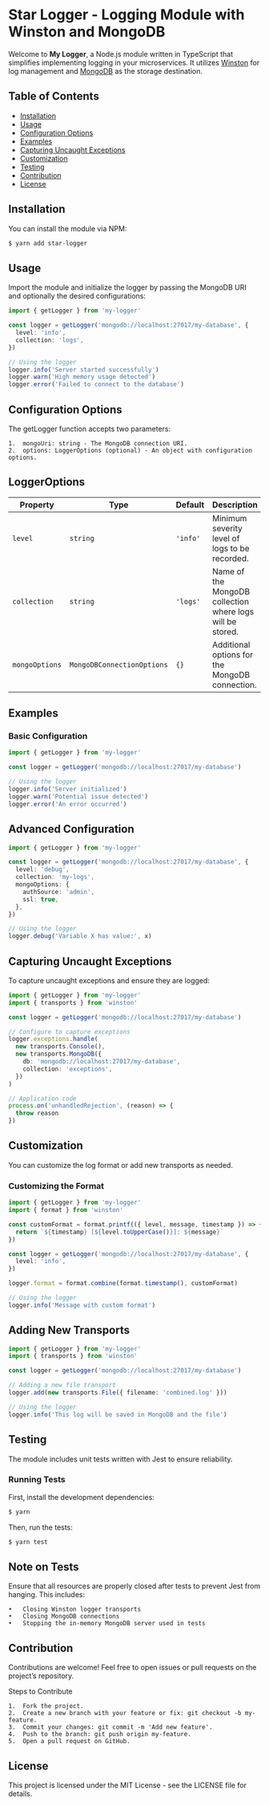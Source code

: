 # Star Logger - Logging Module with Winston and MongoDB

Welcome to **My Logger**, a Node.js module written in TypeScript that simplifies implementing logging in your microservices. It utilizes [Winston](https://github.com/winstonjs/winston) for log management and [MongoDB](https://www.mongodb.com/) as the storage destination.

## Table of Contents

- [Installation](#installation)
- [Usage](#usage)
- [Configuration Options](#configuration-options)
- [Examples](#examples)
- [Capturing Uncaught Exceptions](#capturing-uncaught-exceptions)
- [Customization](#customization)
- [Testing](#testing)
- [Contribution](#contribution)
- [License](#license)

## Installation

You can install the module via NPM:

```bash
$ yarn add star-logger
```

## Usage

Import the module and initialize the logger by passing the MongoDB URI and optionally the desired configurations:

```ts
import { getLogger } from 'my-logger'

const logger = getLogger('mongodb://localhost:27017/my-database', {
  level: 'info',
  collection: 'logs',
})

// Using the logger
logger.info('Server started successfully')
logger.warn('High memory usage detected')
logger.error('Failed to connect to the database')
```

## Configuration Options

The getLogger function accepts two parameters:

    1.	mongoUri: string - The MongoDB connection URI.
    2.	options: LoggerOptions (optional) - An object with configuration options.

## LoggerOptions

| Property       | Type                       | Default  | Description                                               |
| -------------- | -------------------------- | -------- | --------------------------------------------------------- |
| `level`        | `string`                   | `'info'` | Minimum severity level of logs to be recorded.            |
| `collection`   | `string`                   | `'logs'` | Name of the MongoDB collection where logs will be stored. |
| `mongoOptions` | `MongoDBConnectionOptions` | `{}`     | Additional options for the MongoDB connection.            |

## Examples

### Basic Configuration

```ts
import { getLogger } from 'my-logger'

const logger = getLogger('mongodb://localhost:27017/my-database')

// Using the logger
logger.info('Server initialized')
logger.warn('Potential issue detected')
logger.error('An error occurred')
```

## Advanced Configuration

```ts
import { getLogger } from 'my-logger'

const logger = getLogger('mongodb://localhost:27017/my-database', {
  level: 'debug',
  collection: 'my-logs',
  mongoOptions: {
    authSource: 'admin',
    ssl: true,
  },
})

// Using the logger
logger.debug('Variable X has value:', x)
```

## Capturing Uncaught Exceptions

To capture uncaught exceptions and ensure they are logged:

```ts
import { getLogger } from 'my-logger'
import { transports } from 'winston'

const logger = getLogger('mongodb://localhost:27017/my-database')

// Configure to capture exceptions
logger.exceptions.handle(
  new transports.Console(),
  new transports.MongoDB({
    db: 'mongodb://localhost:27017/my-database',
    collection: 'exceptions',
  })
)

// Application code
process.on('unhandledRejection', (reason) => {
  throw reason
})
```

## Customization

You can customize the log format or add new transports as needed.

### Customizing the Format

```ts
import { getLogger } from 'my-logger'
import { format } from 'winston'

const customFormat = format.printf(({ level, message, timestamp }) => {
  return `${timestamp} [${level.toUpperCase()}]: ${message}`
})

const logger = getLogger('mongodb://localhost:27017/my-database', {
  level: 'info',
})

logger.format = format.combine(format.timestamp(), customFormat)

// Using the logger
logger.info('Message with custom format')
```

## Adding New Transports

```ts
import { getLogger } from 'my-logger'
import { transports } from 'winston'

const logger = getLogger('mongodb://localhost:27017/my-database')

// Adding a new file transport
logger.add(new transports.File({ filename: 'combined.log' }))

// Using the logger
logger.info('This log will be saved in MongoDB and the file')
```

## Testing

The module includes unit tests written with Jest to ensure reliability.

### Running Tests

First, install the development dependencies:

```bash
$ yarn
```

Then, run the tests:

```bash
$ yarn test
```

## Note on Tests

Ensure that all resources are properly closed after tests to prevent Jest from hanging. This includes:

    •	Closing Winston logger transports
    •	Closing MongoDB connections
    •	Stopping the in-memory MongoDB server used in tests

## Contribution

Contributions are welcome! Feel free to open issues or pull requests on the project’s repository.

Steps to Contribute

    1.	Fork the project.
    2.	Create a new branch with your feature or fix: git checkout -b my-feature.
    3.	Commit your changes: git commit -m 'Add new feature'.
    4.	Push to the branch: git push origin my-feature.
    5.	Open a pull request on GitHub.

## License

This project is licensed under the MIT License - see the LICENSE file for details.
